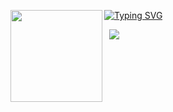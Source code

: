 [![Typing SVG](https://readme-typing-svg.herokuapp.com?font=Roboto+Mono&lines=LARGA+VIDA+A+LINUX)](https://git.io/typing-svg)
<img align="left" src="https://cdn-icons-png.flaticon.com/512/6124/6124995.png" width="147"/> 

&zwnj; 
&zwnj; 
![](https://komarev.com/ghpvc/?username=0x1zeroday)
